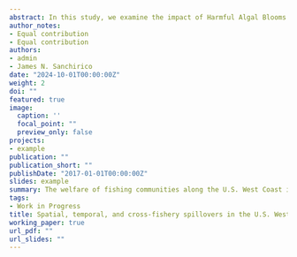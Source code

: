 ```yaml
---
abstract: In this study, we examine the impact of Harmful Algal Blooms (HAB) and management strategies on the U.S. West Coast Dungeness crab fisheries, focusing on three types of spillovers`:` spatial, temporal, and spillovers to other fisheries. Our preliminary results, based on a double-hurdle framework, show that (i) ports near HAB-affected zones, though not directly impacted, generate slightly more Dungeness crab revenue, (ii) fishing speeds up after a closure is lifted, indicating crabbers work harder to make up for lost time, and (iii) during closures, crabbers shift to other fisheries, then return to Dungeness crab once the closure ends. Our preliminary simulation results suggest that, for a fixed closure duration, earlier closures have a larger impact on both the distribution of crab revenue and the season's total crab revenue compared to later closures. Although efforts to catch up after closures help maintain the crab fishing timeline and avoid disrupting other fisheries that begin in April, the total season revenue still falls short of what it would be in a no-closure scenario.
author_notes:
- Equal contribution
- Equal contribution
authors:
- admin
- James N. Sanchirico
date: "2024-10-01T00:00:00Z"
weight: 2
doi: ""
featured: true
image:
  caption: ''
  focal_point: ""
  preview_only: false
projects:
- example
publication: ""
publication_short: ""
publishDate: "2017-01-01T00:00:00Z"
slides: example
summary: The welfare of fishing communities along the U.S. West Coast is increasingly at risk due to climate shocks. The North Pacific marine heatwave has disrupted the Dungeness crab fishery, which accounts for over 25% of the region’s fishing revenue. How has this climate event reshaped the distribution of fishery income?
tags:
- Work in Progress
title: Spatial, temporal, and cross-fishery spillovers in the U.S. West Coast Dungeness Crab Fishery
working_paper: true
url_pdf: ""
url_slides: ""
---
```



